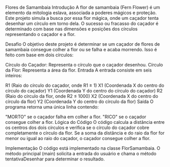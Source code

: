 Flores de Samambaia
Introdução
A flor de samambaia (Fern Flower) é um elemento da mitologia eslava, associada a poderes mágicos e proteção. Este projeto simula a busca por essa flor mágica, onde um caçador tenta desenhar um círculo em torno dela. O sucesso ou fracasso do caçador é determinado com base nas dimensões e posições dos círculos representando o caçador e a flor.

Desafio
O objetivo deste projeto é determinar se um caçador de flores de samambaia consegue colher a flor ou se falha e acaba morrendo. Isso é feito com base em dois círculos:

Círculo do Caçador: Representa o círculo que o caçador desenhou.
Círculo da Flor: Representa a área da flor.
Entrada
A entrada consiste em seis inteiros:

R1 (Raio do círculo do caçador, onde R1 ≥ 1)
X1 (Coordenada X do centro do círculo do caçador)
Y1 (Coordenada Y do centro do círculo do caçador)
R2 (Raio do círculo da flor, onde R2 ≤ 1000)
X2 (Coordenada X do centro do círculo da flor)
Y2 (Coordenada Y do centro do círculo da flor)
Saída
O programa retorna uma única linha contendo:

"MORTO" se o caçador falha em colher a flor.
"RICO" se o caçador consegue colher a flor.
Lógica do Código
O código calcula a distância entre os centros dos dois círculos e verifica se o círculo do caçador cobre completamente o círculo da flor. Se a soma da distância e do raio da flor for menor ou igual ao raio do caçador, o caçador consegue colher a flor.

Implementação
O código está implementado na classe FlorSamambaia. O método principal (main) solicita a entrada do usuário e chama o método tentativaDesenhar para determinar o resultado.
